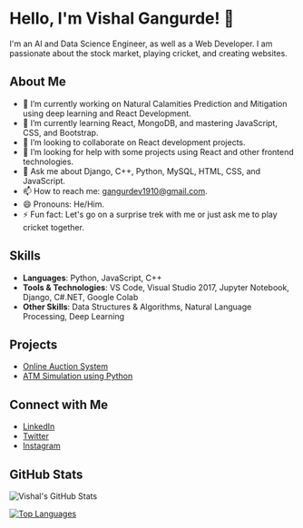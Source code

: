 # Hello, I'm Vishal Gangurde! 👋

I'm an AI and Data Science Engineer, as well as a Web Developer. I am passionate about the stock market, playing cricket, and creating websites.

## About Me

- 🔭 I’m currently working on Natural Calamities Prediction and Mitigation using deep learning and React Development.
- 🌱 I’m currently learning React, MongoDB, and mastering JavaScript, CSS, and Bootstrap.
- 👯 I’m looking to collaborate on React development projects.
- 🤔 I’m looking for help with some projects using React and other frontend technologies.
- 💬 Ask me about Django, C++, Python, MySQL, HTML, CSS, and JavaScript.
- 📫 How to reach me: gangurdev1910@gmail.com.
- 😄 Pronouns: He/Him.
- ⚡ Fun fact: Let's go on a surprise trek with me or just ask me to play cricket together.

## Skills

- **Languages**: Python, JavaScript, C++
- **Tools & Technologies**: VS Code, Visual Studio 2017, Jupyter Notebook, Django, C#.NET, Google Colab
- **Other Skills**: Data Structures & Algorithms, Natural Language Processing, Deep Learning

## Projects

- [Online Auction System](https://github.com/Vishalg19/Online-Auction)
- [ATM Simulation using Python](https://github.com/Vishalg19/ATM-using-Python)

## Connect with Me

- [LinkedIn](https://www.linkedin.com/in/vishal-gangurde)
- [Twitter](https://twitter.com/1910vishal)
- [Instagram](https://www.instagram.com/vishalgangurde_/)

## GitHub Stats

![Vishal's GitHub Stats](https://github-readme-stats.vercel.app/api?username=Vishalg19&show_icons=true&theme=radical)

[![Top Languages](https://github-readme-stats.vercel.app/api/top-langs/?username=Vishalg19&layout=compact)](https://github.com/Vishalg19/github-readme-stats)
